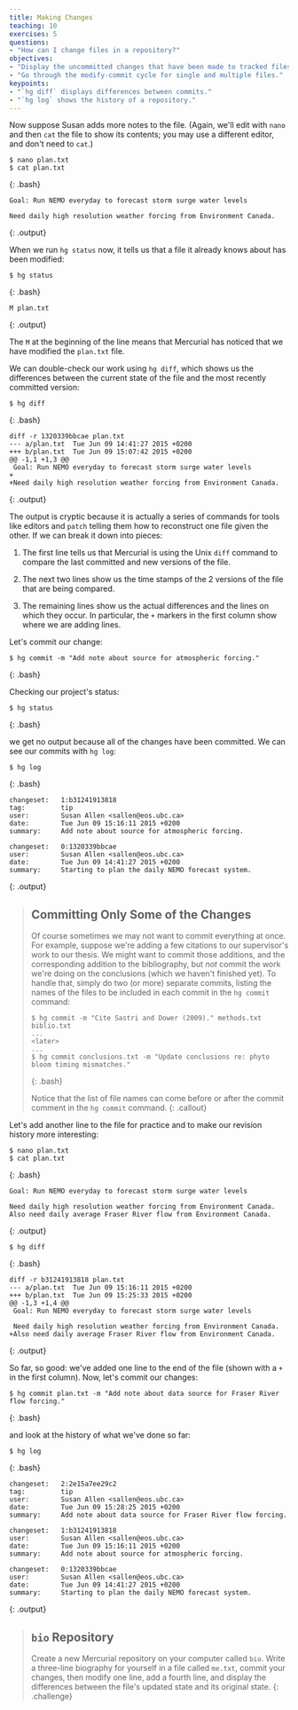 ```yaml
---
title: Making Changes
teaching: 10
exercises: 5
questions:
- "How can I change files in a repository?"
objectives:
- "Display the uncommitted changes that have been made to tracked files."
- "Go through the modify-commit cycle for single and multiple files."
keypoints:
- "`hg diff` displays differences between commits."
- "`hg log` shows the history of a repository."
---
```


Now suppose Susan adds more notes to the file.
(Again, we'll edit with `nano` and then `cat` the file to show its contents;
you may use a different editor, and don't need to `cat`.)

~~~
$ nano plan.txt
$ cat plan.txt
~~~
{: .bash}

~~~
Goal: Run NEMO everyday to forecast storm surge water levels

Need daily high resolution weather forcing from Environment Canada.
~~~
{: .output}

When we run `hg status` now,
it tells us that a file it already knows about has been modified:

~~~
$ hg status
~~~
{: .bash}

~~~
M plan.txt
~~~
{: .output}

The `M` at the beginning of the line means that Mercurial has noticed that
we have modified the `plan.txt` file.

We can double-check our work using `hg diff`,
which shows us the differences between the current state of the file and the
most recently committed version:

~~~
$ hg diff
~~~
{: .bash}

~~~
diff -r 1320339bbcae plan.txt
--- a/plan.txt  Tue Jun 09 14:41:27 2015 +0200
+++ b/plan.txt  Tue Jun 09 15:07:42 2015 +0200
@@ -1,1 +1,3 @@
 Goal: Run NEMO everyday to forecast storm surge water levels
+
+Need daily high resolution weather forcing from Environment Canada.
~~~
{: .output}

The output is cryptic because it is actually a series of commands for tools like
editors and `patch` telling them how to reconstruct one file given the other.
If we can break it down into pieces:

1.  The first line tells us that Mercurial is using the Unix `diff` command to
    compare the last committed and new versions of the file.

2.  The next two lines show us the time stamps of the 2 versions of the file
    that are being compared.
3.  The remaining lines show us the actual differences and the lines on which
    they occur.
    In particular,
    the `+` markers in the first column show where we are adding lines.

Let's commit our change:

~~~
$ hg commit -m "Add note about source for atmospheric forcing."
~~~
{: .bash}

Checking our project's status:

~~~
$ hg status
~~~
{: .bash}

we get no output because all of the changes have been committed.
We can see our commits with `hg log`:

~~~
$ hg log
~~~
{: .bash}

~~~
changeset:   1:b31241913818
tag:         tip
user:        Susan Allen <sallen@eos.ubc.ca>
date:        Tue Jun 09 15:16:11 2015 +0200
summary:     Add note about source for atmospheric forcing.

changeset:   0:1320339bbcae
user:        Susan Allen <sallen@eos.ubc.ca>
date:        Tue Jun 09 14:41:27 2015 +0200
summary:     Starting to plan the daily NEMO forecast system.

~~~
{: .output}

> ## Committing Only Some of the Changes
>
> Of course sometimes we may not want to commit everything at once.
> For example,
> suppose we're adding a few citations to our supervisor's work to our thesis.
> We might want to commit those additions,
> and the corresponding addition to the bibliography,
> but *not* commit the work we're doing on the conclusions
> (which we haven't finished yet).
> To handle that,
> simply do two
> (or more)
> separate commits,
> listing the names of the files to be included in each commit in the `hg commit`
> command:
>
> ~~~
> $ hg commit -m "Cite Sastri and Dower (2009)." methods.txt biblio.txt
> ...
> <later>
> ...
> $ hg commit conclusions.txt -m "Update conclusions re: phyto bloom timing mismatches."
> ~~~
> {: .bash}
>
> Notice that the list of file names can come before or after the commit comment
> in the `hg commit` command.
{: .callout}

Let's add another line to the file for practice and to make our revision
history more interesting:

~~~
$ nano plan.txt
$ cat plan.txt
~~~
{: .bash}

~~~
Goal: Run NEMO everyday to forecast storm surge water levels

Need daily high resolution weather forcing from Environment Canada.
Also need daily average Fraser River flow from Environment Canada.
~~~
{: .output}

~~~
$ hg diff
~~~
{: .bash}

~~~
diff -r b31241913818 plan.txt
--- a/plan.txt  Tue Jun 09 15:16:11 2015 +0200
+++ b/plan.txt  Tue Jun 09 15:25:33 2015 +0200
@@ -1,3 +1,4 @@
 Goal: Run NEMO everyday to forecast storm surge water levels

 Need daily high resolution weather forcing from Environment Canada.
+Also need daily average Fraser River flow from Environment Canada.
~~~
{: .output}

So far, so good:
we've added one line to the end of the file
(shown with a `+` in the first column).
Now,
let's commit our changes:

~~~
$ hg commit plan.txt -m "Add note about data source for Fraser River flow forcing."
~~~
{: .bash}

and look at the history of what we've done so far:

~~~
$ hg log
~~~
{: .bash}

~~~
changeset:   2:2e15a7ee29c2
tag:         tip
user:        Susan Allen <sallen@eos.ubc.ca>
date:        Tue Jun 09 15:28:25 2015 +0200
summary:     Add note about data source for Fraser River flow forcing.

changeset:   1:b31241913818
user:        Susan Allen <sallen@eos.ubc.ca>
date:        Tue Jun 09 15:16:11 2015 +0200
summary:     Add note about source for atmospheric forcing.

changeset:   0:1320339bbcae
user:        Susan Allen <sallen@eos.ubc.ca>
date:        Tue Jun 09 14:41:27 2015 +0200
summary:     Starting to plan the daily NEMO forecast system.

~~~
{: .output}

> ## `bio` Repository
>
> Create a new Mercurial repository on your computer called `bio`.
> Write a three-line biography for yourself in a file called `me.txt`,
> commit your changes,
> then modify one line,
> add a fourth line,
> and display the differences between the file's updated state and its
> original state.
{: .challenge}
